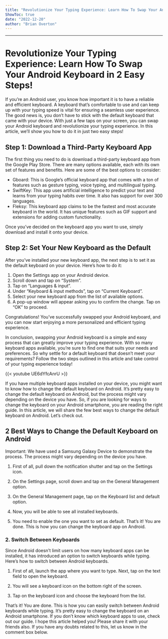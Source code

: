 ```yaml
---
title: "Revolutionize Your Typing Experience: Learn How To Swap Your Android Keyboard in 2 Easy Steps!"
ShowToc: true 
date: "2022-12-20"
author: "Brian Overton"
---
```

*****
# Revolutionize Your Typing Experience: Learn How To Swap Your Android Keyboard in 2 Easy Steps!

If you’re an Android user, you know how important it is to have a reliable and efficient keyboard. A keyboard that’s comfortable to use and can keep up with your typing speed is vital for ensuring a seamless user experience. The good news is, you don’t have to stick with the default keyboard that came with your device. With just a few taps on your screen, you can swap your Android keyboard and revolutionize your typing experience. In this article, we’ll show you how to do it in just two easy steps!

## Step 1: Download a Third-Party Keyboard App

The first thing you need to do is download a third-party keyboard app from the Google Play Store. There are many options available, each with its own set of features and benefits. Here are some of the best options to consider:

- Gboard: This is Google’s official keyboard app that comes with a ton of features such as gesture typing, voice typing, and multilingual typing.
- SwiftKey: This app uses artificial intelligence to predict your text and learns from your typing habits over time. It also has support for over 300 languages.
- Fleksy: This keyboard app claims to be the fastest and most accurate keyboard in the world. It has unique features such as GIF support and extensions for adding custom functionality.

Once you’ve decided on the keyboard app you want to use, simply download and install it onto your device.

## Step 2: Set Your New Keyboard as the Default

After you’ve installed your new keyboard app, the next step is to set it as the default keyboard on your device. Here’s how to do it:

1. Open the Settings app on your Android device.
2. Scroll down and tap on “System”.
3. Tap on “Languages & input”.
4. Under “Keyboard & input methods”, tap on “Current Keyboard”.
5. Select your new keyboard app from the list of available options.
6. A pop-up window will appear asking you to confirm the change. Tap on “OK” to proceed.

Congratulations! You’ve successfully swapped your Android keyboard, and you can now start enjoying a more personalized and efficient typing experience.

In conclusion, swapping your Android keyboard is a simple and easy process that can greatly improve your typing experience. With so many keyboard apps available, you’re sure to find one that suits your needs and preferences. So why settle for a default keyboard that doesn’t meet your requirements? Follow the two steps outlined in this article and take control of your typing experience today!

{{< youtube UE6dYfcAnrU >}} 



If you have multiple keyboard apps installed on your device, you might want to know how to change the default keyboard on Android. It’s pretty easy to change the default keyboard on Android, but the process might vary depending on the device you have.
So, if you are looking for ways to change the keyboard on your Android smartphone, you are reading the right guide. In this article, we will share the few best ways to change the default keyboard on Android. Let’s check out.

 
## 2 Best Ways to Change the Default Keyboard on Android


Important: We have used a Samsung Galaxy Device to demonstrate the process. The process might vary depending on the device you have.
1. First of all, pull down the notification shutter and tap on the Settings icon.

2. On the Settings page, scroll down and tap on the General Management option.

3. On the General Management page, tap on the Keyboard list and default option.

4. Now, you will be able to see all installed keyboards.

5. You need to enable the one you want to set as default.
That’s it! You are done. This is how you can change the keyboard app on Android.

 
### 2. Switch Between Keyboards


Since Android doesn’t limit users on how many keyboard apps can be installed, it has introduced an option to switch keyboards while typing. Here’s how to switch between Android keyboards.
1. First of all, launch the app where you want to type. Next, tap on the text field to open the keyboard.
2. You will see a keyboard icon on the bottom right of the screen.

3. Tap on the keyboard icon and choose the keyboard from the list.

That’s it! You are done. This is how you can easily switch between Android keyboards while typing.
It’s pretty easy to change the keyboard on an Android smartphone. If you don’t know which keyboard apps to use, check out our guide. I hope this article helped you! Please share it with your friends also. If you have any doubts related to this, let us know in the comment box below.





